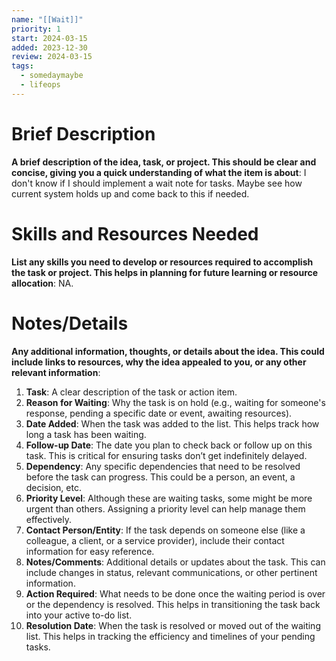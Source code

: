```yaml
---
name: "[[Wait]]"
priority: 1
start: 2024-03-15
added: 2023-12-30
review: 2024-03-15
tags:
  - somedaymaybe
  - lifeops
---
```


# Brief Description
**A brief description of the idea, task, or project. This should be clear and concise, giving you a quick understanding of what the item is about**:
I don't know if I should implement a wait note for tasks. Maybe see how current system holds up and come back to this if needed.

# Skills and Resources Needed
**List any skills you need to develop or resources required to accomplish the task or project. This helps in planning for future learning or resource allocation**:
NA.

# Notes/Details
**Any additional information, thoughts, or details about the idea. This could include links to resources, why the idea appealed to you, or any other relevant information**:

1. **Task**: A clear description of the task or action item.
2. **Reason for Waiting**: Why the task is on hold (e.g., waiting for someone's response, pending a specific date or event, awaiting resources).
3. **Date Added**: When the task was added to the list. This helps track how long a task has been waiting.
4. **Follow-up Date**: The date you plan to check back or follow up on this task. This is critical for ensuring tasks don’t get indefinitely delayed.
5. **Dependency**: Any specific dependencies that need to be resolved before the task can progress. This could be a person, an event, a decision, etc.
6. **Priority Level**: Although these are waiting tasks, some might be more urgent than others. Assigning a priority level can help manage them effectively.
7. **Contact Person/Entity**: If the task depends on someone else (like a colleague, a client, or a service provider), include their contact information for easy reference.
8. **Notes/Comments**: Additional details or updates about the task. This can include changes in status, relevant communications, or other pertinent information.
9. **Action Required**: What needs to be done once the waiting period is over or the dependency is resolved. This helps in transitioning the task back into your active to-do list.
10. **Resolution Date**: When the task is resolved or moved out of the waiting list. This helps in tracking the efficiency and timelines of your pending tasks.